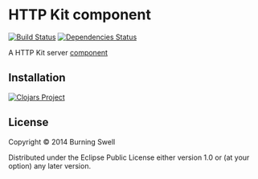 # HTTP Kit component
  [![Build Status](https://travis-ci.org/burningswell/http-kit-component.svg?branch=master)](https://travis-ci.org/burningswell/http-kit-component)
  [![Dependencies Status](http://jarkeeper.com/burningswell/http-kit-component/status.png)](http://jarkeeper.com/burningswell/http-kit-component)

A HTTP Kit server [component](https://github.com/stuartsierra/component)

## Installation

[![Clojars Project](http://clojars.org/burningswell/http-kit-component/latest-version.svg)](http://clojars.org/burningswell/http-kit-component)

## License

Copyright © 2014 Burning Swell

Distributed under the Eclipse Public License either version 1.0 or (at
your option) any later version.
